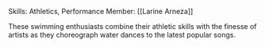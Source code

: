Skills: Athletics, Performance
Member: [[Larine Arneza]]

These swimming enthusiasts combine their athletic skills with the finesse of artists as they choreograph water dances to the latest popular songs.
